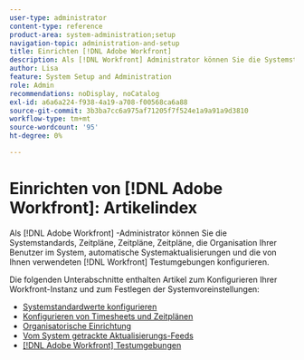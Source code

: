 ```yaml
---
user-type: administrator
content-type: reference
product-area: system-administration;setup
navigation-topic: administration-and-setup
title: Einrichten [!DNL Adobe Workfront]
description: Als [!DNL Workfront] Administrator können Sie die Systemstandards, Zeitpläne, Zeitpläne, Zeitpläne, die Organisation Ihrer Benutzer im System, automatische Systemaktualisierungen und die von Ihnen verwendeten [!DNL Workfront] Testumgebungen konfigurieren.
author: Lisa
feature: System Setup and Administration
role: Admin
recommendations: noDisplay, noCatalog
exl-id: a6a6a224-f938-4a19-a708-f00568ca6a88
source-git-commit: 3b3ba7cc6a975af71205f7f524e1a9a91a9d3810
workflow-type: tm+mt
source-wordcount: '95'
ht-degree: 0%

---
```


# Einrichten von [!DNL Adobe Workfront]: Artikelindex

<!--Audited: 01/2024-->

Als [!DNL Adobe Workfront] -Administrator können Sie die Systemstandards, Zeitpläne, Zeitpläne, Zeitpläne, die Organisation Ihrer Benutzer im System, automatische Systemaktualisierungen und die von Ihnen verwendeten [!DNL Workfront] Testumgebungen konfigurieren.

Die folgenden Unterabschnitte enthalten Artikel zum Konfigurieren Ihrer Workfront-Instanz und zum Festlegen der Systemvoreinstellungen:

* [Systemstandardwerte konfigurieren](../../administration-and-setup/set-up-workfront/configure-system-defaults/configure-system-defaults.md)
* [Konfigurieren von Timesheets und Zeitplänen](../../administration-and-setup/set-up-workfront/configure-timesheets-schedules/configure-timesheets-and-schedules.md)
* [Organisatorische Einrichtung](../../administration-and-setup/set-up-workfront/organizational-setup/organizational-setup.md)
* [Vom System getrackte Aktualisierungs-Feeds](../../administration-and-setup/set-up-workfront/system-tracked-update-feeds/system-tracked-updates-feeds.md)
* [[!DNL Adobe Workfront] Testumgebungen](../../administration-and-setup/set-up-workfront/workfront-testing-environments/wf-testing-environments.md)
